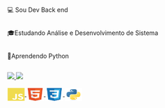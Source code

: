 💻 Sou Dev Back end
##
🎓Estudando Análise e Desenvolvimento de Sistema
##
📌Aprendendo Python
##

<div>
  <a href="https://github.com/Luabarbosa">
  <img height="150em" src="https://github-readme-stats.vercel.app/api?username=Luabarbosa&show_icons=true&theme=monokai&include_all_commits=true&count_private=true"/>
  <img height="150em" src="https://github-readme-stats.vercel.app/api/top-langs/?username=Luabarbosa&layout=compact&langs_count=7&theme=monokai"/>
</div>

<div style="display: inline_block"> <br>
  <img align="center" height="30" width="40" src="https://raw.githubusercontent.com/devicons/devicon/master/icons/javascript/javascript-plain.svg">
  
  <img align="center" height="30" width="40" src="https://raw.githubusercontent.com/devicons/devicon/master/icons/html5/html5-original.svg">
  <img align="center" height="30" width="40" src="https://raw.githubusercontent.com/devicons/devicon/master/icons/css3/css3-original.svg">
  <img align="center" height="30" width="40" src="https://raw.githubusercontent.com/devicons/devicon/master/icons/python/python-original.svg">
</div>
